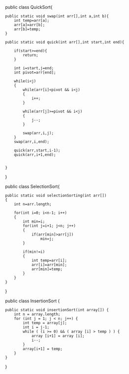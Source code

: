 public class QuickSort{

	public static void swap(int arr[],int a,int b){
		int temp=arr[a];
		arr[a]=arr[b];
		arr[b]=temp;
	}
	
	public static void quick(int arr[],int start,int end){  
		
		if(start>=end){         
			return;
		}
		
		int i=start,j=end; 
		int pivot=arr[end];
		
		while(i<j)
		{
			while(arr[i]<pivot && i<j)
			{
				i++;
			}
			
			while(arr[j]>=pivot && i<j)
			{
				j--;
			}
			
			swap(arr,i,j);
		}
		swap(arr,i,end);
		
		quick(arr,start,i-1);
		quick(arr,i+1,end);
		
		
	}

}










public class SelectionSort{
	
	public static void selectionSorting(int arr[])
	{
		int n=arr.length;
		
		for(int i=0; i<n-1; i++)
		{
			int min=i;
			for(int j=i+1; j<n; j++)
			{
				if(arr[min]>arr[j])
					min=j;
			}
			
			if(min!=i)
			{
				int temp=arr[i];
				arr[i]=arr[min];
				arr[min]=temp;
			}
		}
	}
}






public class InsertionSort {  

    public static void insertionSort(int array[]) {  
        int n = array.length;  
        for (int j = 1; j < n; j++) {  
            int temp = array[j];  
            int i = j-1;  
            while ( (i >= 0) && ( array [i] > temp ) ) {  
                array [i+1] = array [i];  
                i--;  
            }  
            array[i+1] = temp;  
        }  
    } 
}
